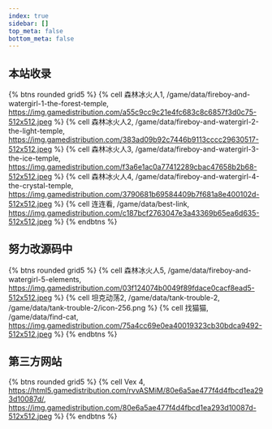 ```yaml
---
index: true
sidebar: []
top_meta: false
bottom_meta: false
---
```


## 本站收录

{% btns rounded grid5 %}
{% cell 森林冰火人1, /game/data/fireboy-and-watergirl-1-the-forest-temple, https://img.gamedistribution.com/a55c9cc9c21e4fc683c8c6857f3d0c75-512x512.jpeg %}
{% cell 森林冰火人2, /game/data/fireboy-and-watergirl-2-the-light-temple, https://img.gamedistribution.com/383ad09b92c7446b9113cccc29630517-512x512.jpeg %}
{% cell 森林冰火人3, /game/data/fireboy-and-watergirl-3-the-ice-temple, https://img.gamedistribution.com/f3a6e1ac0a77412289cbac47658b2b68-512x512.jpeg %}
{% cell 森林冰火人4, /game/data/fireboy-and-watergirl-4-the-crystal-temple, https://img.gamedistribution.com/3790681b69584409b7f681a8e400102d-512x512.jpeg %}
{% cell 连连看, /game/data/best-link, https://img.gamedistribution.com/c187bcf2763047e3a43369b65ea6d635-512x512.jpeg %}
{% endbtns %}

## 努力改源码中

{% btns rounded grid5 %}
{% cell 森林冰火人5, /game/data/fireboy-and-watergirl-5-elements, https://img.gamedistribution.com/03f124074b0049f89fdace0cacf8ead5-512x512.jpeg %}
{% cell 坦克动荡2, /game/data/tank-trouble-2, /game/data/tank-trouble-2/icon-256.png %}
{% cell 找猫猫, /game/data/find-cat, https://img.gamedistribution.com/75a4cc69e0ea40019323cb30bdca9492-512x512.jpeg %}
{% endbtns %}

## 第三方网站

{% btns rounded grid5 %}
{% cell Vex 4, https://html5.gamedistribution.com/rvvASMiM/80e6a5ae477f4d4fbcd1ea293d10087d/, https://img.gamedistribution.com/80e6a5ae477f4d4fbcd1ea293d10087d-512x512.jpeg %}
{% endbtns %}